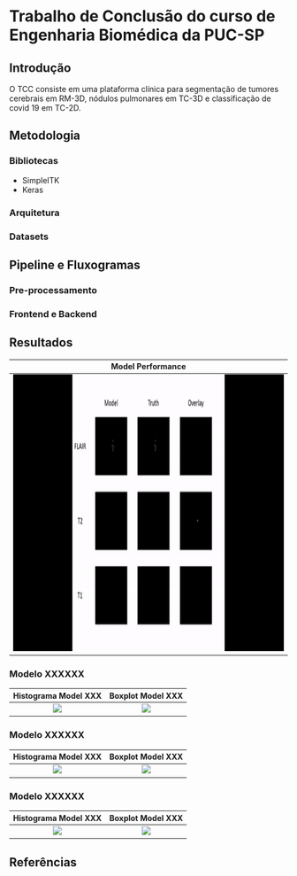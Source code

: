 # Trabalho de Conclusão do curso de Engenharia Biomédica da PUC-SP

## Introdução
O TCC consiste em uma plataforma clínica para segmentação de tumores cerebrais em RM-3D, nódulos pulmonares em TC-3D e classificação de covid 19 em TC-2D.

## Metodologia
### Bibliotecas
* SimpleITK
* Keras
### Arquitetura
### Datasets

## Pipeline e Fluxogramas
### Pre-processamento
### Frontend e Backend

## Resultados

| Model Performance |
|:----------:|
|<img src="doc/caso92.gif" widht="500" height="500"/>

### Modelo XXXXXX
| Histograma Model XXX | Boxplot Model XXX |
|:----------:|:----------:|
|<img src="doc/" widht="250px" height="250px"/>|<img src="doc/" widht="250px" height="250px"/>

### Modelo XXXXXX
| Histograma Model XXX | Boxplot Model XXX |
|:----------:|:----------:|
|<img src="doc/" widht="250px" height="250px"/>|<img src="doc/" widht="250px" height="250px"/>

### Modelo XXXXXX
| Histograma Model XXX | Boxplot Model XXX |
|:----------:|:----------:|
|<img src="doc/" widht="250px" height="250px"/>|<img src="doc/" widht="250px" height="250px"/>


## Referências



